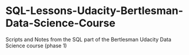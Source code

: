 # SQL-Lessons-Udacity-Bertlesman-Data-Science-Course
 Scripts and Notes from the SQL part of the Bertlesman Udacity Data Science course (phase 1)
